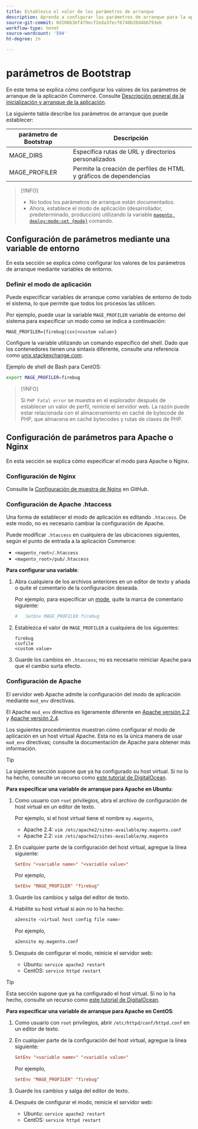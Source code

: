 ```yaml
---
title: Establezca el valor de los parámetros de arranque
description: Aprenda a configurar los parámetros de arranque para la aplicación Commerce.
source-git-commit: 0d106b36f479ecf2eda3fecf6740b28d4b6793eb
workflow-type: tm+mt
source-wordcount: '594'
ht-degree: 1%

---
```



# parámetros de Bootstrap

En este tema se explica cómo configurar los valores de los parámetros de arranque de la aplicación Commerce. Consulte [Descripción general de la inicialización y arranque de la aplicación](initialization.md).

La siguiente tabla describe los parámetros de arranque que puede establecer:

| parámetro de Bootstrap | Descripción |
| ------------------- | -------------------------------------------- |
| MAGE_DIRS | Especifica rutas de URL y directorios personalizados |
| MAGE_PROFILER | Permite la creación de perfiles de HTML y gráficos de dependencias |

>[!INFO]
>
>- No todos los parámetros de arranque están documentados.
>- Ahora, establece el modo de aplicación (desarrollador, predeterminado, producción) utilizando la variable [`magento deploy:mode:set {mode}`](../cli/set-mode.md) comando.


## Configuración de parámetros mediante una variable de entorno

En esta sección se explica cómo configurar los valores de los parámetros de arranque mediante variables de entorno.

### Definir el modo de aplicación

Puede especificar variables de arranque como variables de entorno de todo el sistema, lo que permite que todos los procesos las utilicen.

Por ejemplo, puede usar la variable `MAGE_PROFILER` variable de entorno del sistema para especificar un modo como se indica a continuación:

```terminal
MAGE_PROFILER={firebug|csv|<custom value>}
```

Configure la variable utilizando un comando específico del shell. Dado que los contenedores tienen una sintaxis diferente, consulte una referencia como [unix.stackexchange.com][unix-stackx].

Ejemplo de shell de Bash para CentOS:

```bash
export MAGE_PROFILER=firebug
```

>[!INFO]
>
>Si `PHP Fatal error` se muestra en el explorador después de establecer un valor de perfil, reinicie el servidor web. La razón puede estar relacionada con el almacenamiento en caché de bytecode de PHP, que almacena en caché bytecodes y rutas de clases de PHP.

## Configuración de parámetros para Apache o Nginx

En esta sección se explica cómo especificar el modo para Apache o Nginx.

### Configuración de Nginx

Consulte la [Configuración de muestra de Nginx] en _GitHub_.

### Configuración de Apache .htaccess

Una forma de establecer el modo de aplicación es editando `.htaccess`. De este modo, no es necesario cambiar la configuración de Apache.

Puede modificar `.htaccess` en cualquiera de las ubicaciones siguientes, según el punto de entrada a la aplicación Commerce:

- `<magento_root>/.htaccess`
- `<magento_root>/pub/.htaccess`

**Para configurar una variable**:

1. Abra cualquiera de los archivos anteriores en un editor de texto y añada o quite el comentario de la configuración deseada.

   Por ejemplo, para especificar un [mode](application-modes.md), quite la marca de comentario siguiente:

   ```conf
   #   SetEnv MAGE_PROFILER firebug
   ```

1. Establezca el valor de `MAGE_PROFILER` a cualquiera de los siguientes:

   ```terminal
   firebug
   csvfile
   <custom value>
   ```

1. Guarde los cambios en `.htaccess`; no es necesario reiniciar Apache para que el cambio surta efecto.

### Configuración de Apache

El servidor web Apache admite la configuración del modo de aplicación mediante `mod_env` directivas.

El Apache `mod_env` directiva es ligeramente diferente en [Apache versión 2.2] y [Apache versión 2.4].

Los siguientes procedimientos muestran cómo configurar el modo de aplicación en un host virtual Apache. Esta no es la única manera de usar `mod_env` directivas; consulte la documentación de Apache para obtener más información.

>[!TIP]
>
>La siguiente sección supone que ya ha configurado su host virtual. Si no lo ha hecho, consulte un recurso como [este tutorial de DigitalOcean](https://www.digitalocean.com/community/tutorials/how-to-set-up-apache-virtual-hosts-on-ubuntu-14-04-lts).

**Para especificar una variable de arranque para Apache en Ubuntu**:

1. Como usuario con `root` privilegios, abra el archivo de configuración de host virtual en un editor de texto.

   Por ejemplo, si el host virtual tiene el nombre `my.magento`,

   - Apache 2.4: `vim /etc/apache2/sites-available/my.magento.conf`
   - Apache 2.2: `vim /etc/apache2/sites-available/my.magento`

1. En cualquier parte de la configuración del host virtual, agregue la línea siguiente:

   ```conf
   SetEnv "<variable name>" "<variable value>"
   ```

   Por ejemplo,

   ```conf
   SetEnv "MAGE_PROFILER" "firebug"
   ```

1. Guarde los cambios y salga del editor de texto.
1. Habilite su host virtual si aún no lo ha hecho:

   ```bash
   a2ensite <virtual host config file name>
   ```

   Por ejemplo,

   ```bash
   a2ensite my.magento.conf
   ```

1. Después de configurar el modo, reinicie el servidor web:

   - Ubuntu: `service apache2 restart`
   - CentOS: `service httpd restart`

>[!TIP]
>
>Esta sección supone que ya ha configurado el host virtual. Si no lo ha hecho, consulte un recurso como [este tutorial de DigitalOcean](https://www.digitalocean.com/community/tutorials/how-to-set-up-apache-virtual-hosts-on-centos-6).

**Para especificar una variable de arranque para Apache en CentOS**:

1. Como usuario con `root` privilegios, abrir `/etc/httpd/conf/httpd.conf` en un editor de texto.

1. En cualquier parte de la configuración del host virtual, agregue la línea siguiente:

   ```conf
   SetEnv "<variable name>" "<variable value>"
   ```

   Por ejemplo,

   ```conf
   SetEnv "MAGE_PROFILER" "firebug"
   ```

1. Guarde los cambios y salga del editor de texto.

1. Después de configurar el modo, reinicie el servidor web:

   - Ubuntu: `service apache2 restart`
   - CentOS: `service httpd restart`

<!-- link definitions -->

[Apache versión 2.2]: https://httpd.apache.org/docs/2.2/mod/mod_env.html#setenv
[Apache versión 2.4]: https://httpd.apache.org/docs/2.4/mod/mod_env.html#setenv
[Configuración de muestra de Nginx]: https://github.com/magento/magento2/blob/2.4/nginx.conf.sample#L16
[unix-stackx]: https://unix.stackexchange.com/questions/117467/how-to-permanently-set-environmental-variables

